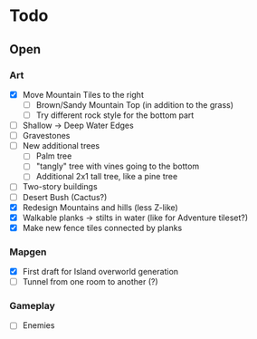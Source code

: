 # Todo

## Open

### Art

* [x] Move Mountain Tiles to the right
  * [ ] Brown/Sandy Mountain Top (in addition to the grass)
  * [ ] Try different rock style for the bottom part
* [ ] Shallow -> Deep Water Edges
* [ ] Gravestones
* [ ] New additional trees
  * [ ] Palm tree
  * [ ] "tangly" tree with vines going to the bottom
  * [ ] Additional 2x1 tall tree, like a pine tree
* [ ] Two-story buildings
* [ ] Desert Bush (Cactus?)
* [x] Redesign Mountains and hills (less Z-like)
* [x] Walkable planks -> stilts in water (like for Adventure tileset?)
* [x] Make new fence tiles connected by planks

### Mapgen

* [x] First draft for Island overworld generation
* [ ] Tunnel from one room to another (?)

### Gameplay

* [ ] Enemies